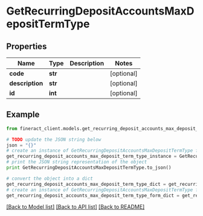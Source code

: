 # GetRecurringDepositAccountsMaxDepositTermType


## Properties

Name | Type | Description | Notes
------------ | ------------- | ------------- | -------------
**code** | **str** |  | [optional] 
**description** | **str** |  | [optional] 
**id** | **int** |  | [optional] 

## Example

```python
from fineract_client.models.get_recurring_deposit_accounts_max_deposit_term_type import GetRecurringDepositAccountsMaxDepositTermType

# TODO update the JSON string below
json = "{}"
# create an instance of GetRecurringDepositAccountsMaxDepositTermType from a JSON string
get_recurring_deposit_accounts_max_deposit_term_type_instance = GetRecurringDepositAccountsMaxDepositTermType.from_json(json)
# print the JSON string representation of the object
print GetRecurringDepositAccountsMaxDepositTermType.to_json()

# convert the object into a dict
get_recurring_deposit_accounts_max_deposit_term_type_dict = get_recurring_deposit_accounts_max_deposit_term_type_instance.to_dict()
# create an instance of GetRecurringDepositAccountsMaxDepositTermType from a dict
get_recurring_deposit_accounts_max_deposit_term_type_form_dict = get_recurring_deposit_accounts_max_deposit_term_type.from_dict(get_recurring_deposit_accounts_max_deposit_term_type_dict)
```
[[Back to Model list]](../README.md#documentation-for-models) [[Back to API list]](../README.md#documentation-for-api-endpoints) [[Back to README]](../README.md)


